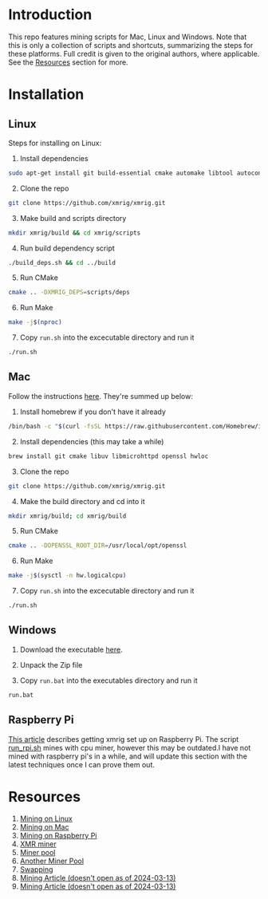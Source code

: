 # Introduction

This repo features mining scripts for Mac, Linux and Windows.  Note that this is only a collection of scripts and shortcuts, summarizing the steps for these platforms.  Full credit is given to the original authors, where applicable.  See the [Resources](#Resources) section for more. 

# Installation

## Linux

Steps for installing on Linux:

1. Install dependencies

```bash
sudo apt-get install git build-essential cmake automake libtool autoconf
```

2. Clone the repo

```bash
git clone https://github.com/xmrig/xmrig.git
```

3. Make build and scripts directory

```bash
mkdir xmrig/build && cd xmrig/scripts
```

4. Run build dependency script

```bash
./build_deps.sh && cd ../build
```

5. Run CMake

```bash
cmake .. -DXMRIG_DEPS=scripts/deps
```

6. Run Make

```bash
make -j$(nproc)
```

7. Copy `run.sh` into the excecutable directory and run it

```bash
./run.sh
```

## Mac

Follow the instructions [here](https://nnekrut.netlify.app/posts/lets-kill-this-macbook-how-to-mine-monero-on-a-mac/).  They're summed up below:

1. Install homebrew if you don't have it already

```bash
/bin/bash -c "$(curl -fsSL https://raw.githubusercontent.com/Homebrew/install/master/install.sh)"
```

2. Install dependencies (this may take a while)

```bash
brew install git cmake libuv libmicrohttpd openssl hwloc
```

3. Clone the repo

```bash
git clone https://github.com/xmrig/xmrig.git
```

4. Make the build directory and cd into it

```bash
mkdir xmrig/build; cd xmrig/build
```

5. Run CMake

```bash
cmake .. -DOPENSSL_ROOT_DIR=/usr/local/opt/openssl
```

6. Run Make

```bash
make -j$(sysctl -n hw.logicalcpu)
```

7. Copy `run.sh` into the excecutable directory and run it

```bash
./run.sh
```

## Windows

1. Download the executable [here](https://github.com/fireice-uk/xmr-stak/releases).

2. Unpack the Zip file

3. Copy `run.bat` into the executables directory and run it

```bash
run.bat
```

## Raspberry Pi

[This article](https://raspberrytips.com/mine-monero-raspberry-pi/) describes getting xmrig set up on Raspberry Pi.  The script [run_rpi.sh](./run_rpi.sh) mines with cpu miner, however this may be outdated.I have not mined with raspberry pi's in a while, and will update this section with the latest techniques once I can prove them out.


# Resources 

1. [Mining on Linux](https://www.maketecheasier.com/mine-monero-linux/)
2. [Mining on Mac](https://nnekrut.netlify.app/posts/lets-kill-this-macbook-how-to-mine-monero-on-a-mac/)
3. [Mining on Raspberry Pi](https://raspberrytips.com/mine-monero-raspberry-pi/)
4. [XMR miner](https://github.com/fireice-uk/xmr-stak/releases)
6. [Miner pool](http://moneropools.com/)
7. [Another Miner Pool](https://supportxmr.com/)
8. [Swapping](https://letsexchange.io/)
9. [Mining Article (doesn't open as of 2024-03-13)](https://www.monero-miner.info/2020/05/mine-monero-without-fees.html)
10. [Mining Article (doesn't open as of 2024-03-13)](https://www.pinode.co.uk/monero-node-for-pi-3-or-armv7-devices-no-lcd-display.html)

